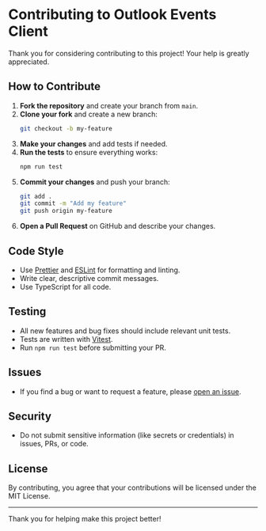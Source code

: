 # Contributing to Outlook Events Client

Thank you for considering contributing to this project! Your help is greatly appreciated.

## How to Contribute

1. **Fork the repository** and create your branch from `main`.
2. **Clone your fork** and create a new branch:
   ```sh
   git checkout -b my-feature
   ```
3. **Make your changes** and add tests if needed.
4. **Run the tests** to ensure everything works:
   ```sh
   npm run test
   ```
5. **Commit your changes** and push your branch:
   ```sh
   git add .
   git commit -m "Add my feature"
   git push origin my-feature
   ```
6. **Open a Pull Request** on GitHub and describe your changes.

## Code Style
- Use [Prettier](https://prettier.io/) and [ESLint](https://eslint.org/) for formatting and linting.
- Write clear, descriptive commit messages.
- Use TypeScript for all code.

## Testing
- All new features and bug fixes should include relevant unit tests.
- Tests are written with [Vitest](https://vitest.dev/).
- Run `npm run test` before submitting your PR.

## Issues
- If you find a bug or want to request a feature, please [open an issue](https://github.com/your-username/outlook-events-client/issues).

## Security
- Do not submit sensitive information (like secrets or credentials) in issues, PRs, or code.

## License
By contributing, you agree that your contributions will be licensed under the MIT License.

---

Thank you for helping make this project better!
